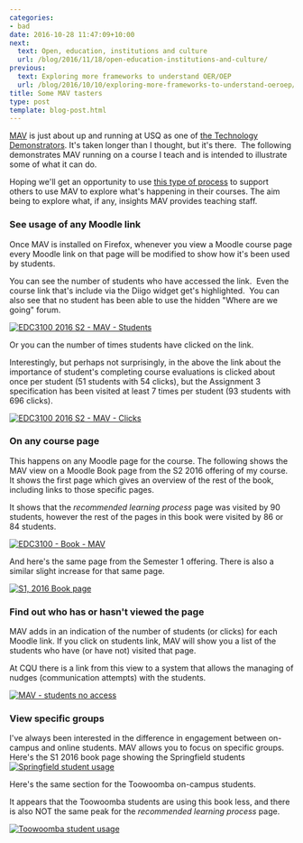 ```yaml
---
categories:
- bad
date: 2016-10-28 11:47:09+10:00
next:
  text: Open, education, institutions and culture
  url: /blog/2016/11/18/open-education-institutions-and-culture/
previous:
  text: Exploring more frameworks to understand OER/OEP
  url: /blog/2016/10/10/exploring-more-frameworks-to-understand-oeroep/
title: Some MAV tasters
type: post
template: blog-post.html
---
```

[MAV](https://github.com/damoclark/mav-enterprise) is just about up and running at USQ as one of [the Technology Demonstrators](https://www.usq.edu.au/learning-teaching/demonstrators/about). It's taken longer than I thought, but it's there.  The following demonstrates MAV running on a course I teach and is intended to illustrate some of what it can do.

Hoping we'll get an opportunity to use [this type of process](/blog/2016/09/08/making-course-activity-more-transparent-a-proposed-use-of-mav/#using) to support others to use MAV to explore what's happening in their courses. The aim being to explore what, if any, insights MAV provides teaching staff.

### See usage of any Moodle link

Once MAV is installed on Firefox, whenever you view a Moodle course page every Moodle link on that page will be modified to show how it's been used by students.

You can see the number of students who have accessed the link.  Even the course link that's include via the Diigo widget get's highlighted.  You can also see that no student has been able to use the hidden "Where are we going" forum.

[![EDC3100 2016 S2 - MAV - Students](images/30308832290_0a50493e94_z.jpg)](https://www.flickr.com/photos/david_jones/30308832290/in/dateposted-public/ "EDC3100 2016 S2 - MAV - Students")

Or you can the number of times students have clicked on the link.

Interestingly, but perhaps not surprisingly, in the above the link about the importance of student's completing course evaluations is clicked about once per student (51 students with 54 clicks), but the Assignment 3 specification has been visited at least 7 times per student (93 students with 696 clicks).

[![EDC3100 2016 S2 - MAV - Clicks](images/29976969954_ca9313f2e7_z.jpg)](https://www.flickr.com/photos/david_jones/29976969954/in/dateposted-public/ "EDC3100 2016 S2 - MAV - Clicks")

### On any course page

This happens on any Moodle page for the course. The following shows the MAV view on a Moodle Book page from the S2 2016 offering of my course. It shows the first page which gives an overview of the rest of the book, including links to those specific pages.

It shows that the _recommended learning process_ page was visited by 90 students, however the rest of the pages in this book were visited by 86 or 84 students.

[![EDC3100 - Book - MAV](images/30491845652_441b6218fd_z.jpg)](https://www.flickr.com/photos/david_jones/30491845652/in/dateposted-public/ "EDC3100 - Book - MAV")

And here's the same page from the Semester 1 offering. There is also a similar slight increase for that same page.

[![S1, 2016 Book page](images/30492286212_f17151b9e8_z.jpg)](https://www.flickr.com/photos/david_jones/30492286212/in/dateposted-public/ "S1, 2016 Book page")

### Find out who has or hasn't viewed the page

MAV adds in an indication of the number of students (or clicks) for each Moodle link. If you click on students link, MAV will show you a list of the students who have (or have not) visited that page.

At CQU there is a link from this view to a system that allows the managing of nudges (communication attempts) with the students.

[![MAV - students no access](images/29977117394_8143845fd7_z.jpg)](https://www.flickr.com/photos/david_jones/29977117394/in/dateposted-public/ "MAV - students no access")

### View specific groups

I've always been interested in the difference in engagement between on-campus and online students. MAV allows you to focus on specific groups. Here's the S1 2016 book page showing the Springfield students [![Springfield student usage](images/29977456554_cb669e7658.jpg)](https://www.flickr.com/photos/david_jones/29977456554/in/dateposted-public/ "Springfield student usage")

Here's the same section for the Toowoomba on-campus students.

It appears that the Toowoomba students are using this book less, and there is also NOT the same peak for the _recommended learning process_ page.

[![Toowoomba student usage](images/29975453003_b9a26287a1.jpg)](https://www.flickr.com/photos/david_jones/29975453003/in/dateposted-public/ "Toowoomba student usage")